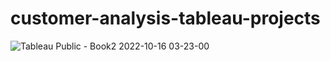 # customer-analysis-tableau-projects


![Tableau Public - Book2 2022-10-16 03-23-00](https://user-images.githubusercontent.com/95624701/196014038-88a595de-a5da-4a2b-b86b-83e30fa5616b.gif)

